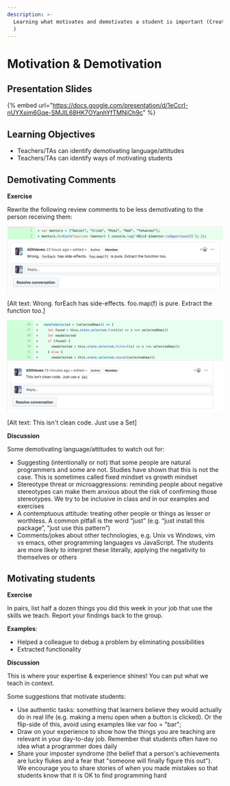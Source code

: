 ```yaml
---
description: >-
  Learning what motivates and demotivates a student is important (Created by Ali
  )
---
```


# Motivation & Demotivation

## Presentation Slides

{% embed url="https://docs.google.com/presentation/d/1eCcrI-nUYXsim6Gqe-SMJIL68HK7OYanhYfTMNjCh9c" %}



## Learning Objectives

* Teachers/TAs can identify demotivating language/attitudes
* Teachers/TAs can identify ways of motivating students

## Demotivating Comments

**Exercise**

Rewrite the following review comments to be less demotivating to the person receiving them:

![](../.gitbook/assets/0.png)

\[Alt text: Wrong. forEach has side-effects. foo.map\(f\) is pure. Extract the function too.\]

![](../.gitbook/assets/1.png)

\[Alt text: This isn't clean code. Just use a Set\]

**Discussion**

Some demotivating language/attitudes to watch out for:

* Suggesting \(intentionally or not\) that some people are natural programmers and some are not. Studies have shown that this is not the case. This is sometimes called fixed mindset vs growth mindset
* Stereotype threat or microaggressions: reminding people about negative stereotypes can make them anxious about the risk of confirming those stereotypes. We try to be inclusive in class and in our examples and exercises
* A contemptuous attitude: treating other people or things as lesser or worthless. A common pitfall is the word “just” \(e.g. “just install this package”, ”just use this pattern”\)
* Comments/jokes about other technologies, e.g. Unix vs Windows, vim vs emacs, other programming languages vs JavaScript. The students are more likely to interpret these literally, applying the negativity to themselves or others

## Motivating students

**Exercise**

In pairs, list half a dozen things you did this week in your job that use the skills we teach. Report your findings back to the group.

**Examples**:

* Helped a colleague to debug a problem by eliminating possibilities
* Extracted functionality

**Discussion**

This is where your expertise & experience shines! You can put what we teach in context.

Some suggestions that motivate students:

* Use authentic tasks: something that learners believe they would actually do in real life \(e.g. making a menu open when a button is clicked\). Or the flip-side of this, avoid using examples like var foo = "bar";
* Draw on your experience to show how the things you are teaching are relevant in your day-to-day job. Remember that students often have no idea what a programmer does daily
* Share your imposter syndrome \(the belief that a person's achievements are lucky flukes and a fear that "someone will finally figure this out"\). We encourage you to share stories of when you made mistakes so that students know that it is OK to find programming hard

